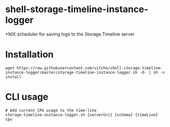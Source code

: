 # shell-storage-timeline-instance-logger
*NIX scheduler for saving logs to the Storage.Timeline server

# Installation
```
wget https://raw.githubusercontent.com/vitche/shell-storage-timeline-instance-logger/master/storage-timeline-instance-logger.sh -O- | sh -s install
```

# CLI usage
```
# Add current CPU usage to the time-line
storage-timeline-instance-logger.sh {serverUri} {schema} {timeLine} cpu

